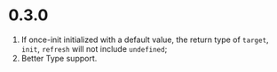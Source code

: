 # 0.3.0

1. If once-init initialized with a default value, the return type of `target`, `init`, `refresh` will not include `undefined`;
2. Better Type support.
